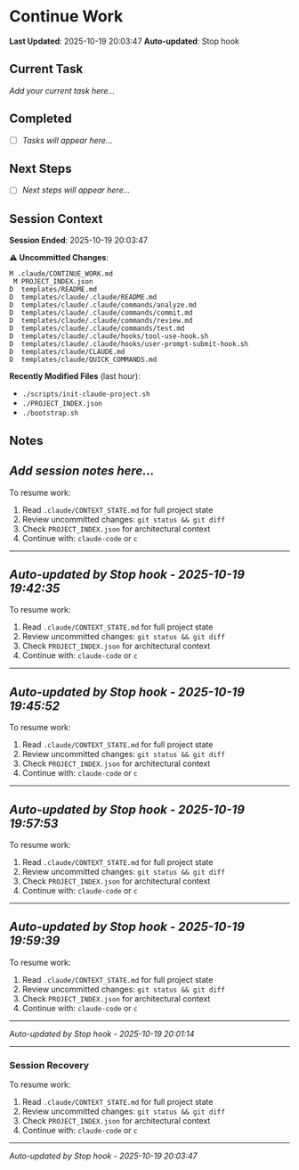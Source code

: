 # Continue Work

**Last Updated**: 2025-10-19 20:03:47
**Auto-updated**: Stop hook

## Current Task

_Add your current task here..._

## Completed

- [ ] _Tasks will appear here..._

## Next Steps

- [ ] _Next steps will appear here..._

## Session Context

**Session Ended**: 2025-10-19 20:03:47

**⚠️ Uncommitted Changes**:
```
M .claude/CONTINUE_WORK.md
 M PROJECT_INDEX.json
D  templates/README.md
D  templates/claude/.claude/README.md
D  templates/claude/.claude/commands/analyze.md
D  templates/claude/.claude/commands/commit.md
D  templates/claude/.claude/commands/review.md
D  templates/claude/.claude/commands/test.md
D  templates/claude/.claude/hooks/tool-use-hook.sh
D  templates/claude/.claude/hooks/user-prompt-submit-hook.sh
D  templates/claude/CLAUDE.md
D  templates/claude/QUICK_COMMANDS.md
```

**Recently Modified Files** (last hour):
- `./scripts/init-claude-project.sh`
- `./PROJECT_INDEX.json`
- `./bootstrap.sh`


## Notes

_Add session notes here..._
---
To resume work:
1. Read `.claude/CONTEXT_STATE.md` for full project state
2. Review uncommitted changes: `git status && git diff`
3. Check `PROJECT_INDEX.json` for architectural context
4. Continue with: `claude-code` or `c`
---
*Auto-updated by Stop hook - 2025-10-19 19:42:35*
---
To resume work:
1. Read `.claude/CONTEXT_STATE.md` for full project state
2. Review uncommitted changes: `git status && git diff`
3. Check `PROJECT_INDEX.json` for architectural context
4. Continue with: `claude-code` or `c`
---
*Auto-updated by Stop hook - 2025-10-19 19:45:52*
---
To resume work:
1. Read `.claude/CONTEXT_STATE.md` for full project state
2. Review uncommitted changes: `git status && git diff`
3. Check `PROJECT_INDEX.json` for architectural context
4. Continue with: `claude-code` or `c`
---
*Auto-updated by Stop hook - 2025-10-19 19:57:53*
---
To resume work:
1. Read `.claude/CONTEXT_STATE.md` for full project state
2. Review uncommitted changes: `git status && git diff`
3. Check `PROJECT_INDEX.json` for architectural context
4. Continue with: `claude-code` or `c`
---
*Auto-updated by Stop hook - 2025-10-19 19:59:39*
---
To resume work:
1. Read `.claude/CONTEXT_STATE.md` for full project state
2. Review uncommitted changes: `git status && git diff`
3. Check `PROJECT_INDEX.json` for architectural context
4. Continue with: `claude-code` or `c`
---
*Auto-updated by Stop hook - 2025-10-19 20:01:14*

---

### Session Recovery

To resume work:
1. Read `.claude/CONTEXT_STATE.md` for full project state
2. Review uncommitted changes: `git status && git diff`
3. Check `PROJECT_INDEX.json` for architectural context
4. Continue with: `claude-code` or `c`

---
*Auto-updated by Stop hook - 2025-10-19 20:03:47*
